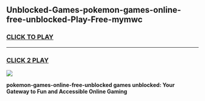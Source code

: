 
## Unblocked-Games-pokemon-games-online-free-unblocked-Play-Free-mymwc
<h3>
<a href="https://clearcache.space/e2bc6b?title=pokemon-games-online-free-unblocked&ref=21A">CLICK TO PLAY</a></h3>
<hr>

<h3>
<a href="https://clearcache.space/e2bc6b?title=pokemon-games-online-free-unblocked&ref=21A">CLICK 2 PLAY</a>
  
</h3>

<a href="https://clearcache.space/e2bc6b?title=pokemon-games-online-free-unblocked&ref=21A"><img src="https://clearcache.store/games.png"></a>


**pokemon-games-online-free-unblocked games unblocked: Your Gateway to Fun and Accessible Online Gaming**
